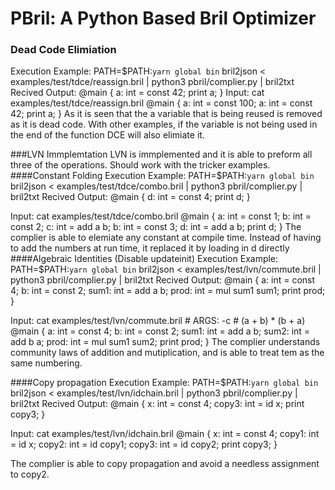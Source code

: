 PBril: A Python Based Bril Optimizer
=========================================================



### Dead Code Elimiation
Execution Example:
PATH=$PATH:`yarn global bin` bril2json < examples/test/tdce/reassign.bril | python3 pbril/complier.py | bril2txt
Recived Output:
		@main {
		  a: int = const 42;
		  print a;
		}
Input:
		cat  examples/test/tdce/reassign.bril
		@main {
		  a: int = const 100;
		  a: int = const 42;
		  print a;
		}
As it is seen that the a variable that is being reused is removed as it is dead code.  With other examples, if the variable is not being used in the end of the function DCE will also elimiate it.

###LVN Immplemtation
LVN is immplemented and it is able to preform all three of the operations.  Should work with the tricker examples.
####Constant Folding
Execution Example:
		PATH=$PATH:`yarn global bin` bril2json < examples/test/tdce/combo.bril | python3 pbril/complier.py | bril2txt
Recived Output:
		@main {
		  d: int = const 4;
		  print d;
		}

Input:
		cat examples/test/tdce/combo.bril
		@main {
		  a: int = const 1;
		  b: int = const 2;
		  c: int = add a b;
		  b: int = const 3;
		  d: int = add a b;
		  print d;
		}
The complier is able to elemiate any constant at compile time.  Instead of having to add the numbers at run time, it replaced it by loading in d directly
####Algebraic Identities (Disable updateinit)
Execution Example:
		PATH=$PATH:`yarn global bin` bril2json < examples/test/lvn/commute.bril | python3 pbril/complier.py | bril2txt
Recived Output:
		@main {
		  a: int = const 4;
		  b: int = const 2;
		  sum1: int = add a b;
		  prod: int = mul sum1 sum1;
		  print prod;
		}

Input:
		cat examples/test/lvn/commute.bril
		# ARGS: -c
		# (a + b) * (b + a)
		@main {
		  a: int = const 4;
		  b: int = const 2;
		  sum1: int = add a b;
		  sum2: int = add b a;
		  prod: int = mul sum1 sum2;
		  print prod;
		}
The complier understands community laws of addition and mutiplication, and is able to treat tem as the same numbering.  


####Copy propagation
Execution Example:
		PATH=$PATH:`yarn global bin` bril2json < examples/test/lvn/idchain.bril | python3 pbril/complier.py | bril2txt
Recived Output:
		@main {
		  x: int = const 4;
		  copy3: int = id x;
		  print copy3;
		}


Input:
		cat examples/test/lvn/idchain.bril
		@main {
		  x: int = const 4;
		  copy1: int = id x;
		  copy2: int = id copy1;
		  copy3: int = id copy2;
		  print copy3;
		}

The complier is able to copy propagation and avoid a needless assignment to copy2.  


